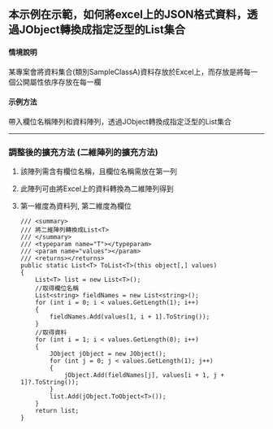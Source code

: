 ﻿## 本示例在示範，如何將excel上的JSON格式資料，透過JObject轉換成指定泛型的List集合

#### 情境說明
某專案會將資料集合(類別SampleClassA)資料存放於Excel上，而存放是將每一個公開屬性依序存放在每一欄

#### 示例方法 
帶入欄位名稱陣列和資料陣列，透過JObject轉換成指定泛型的List集合

---

### 調整後的擴充方法 (二維陣列的擴充方法)

 1. 該陣列需含有欄位名稱，且欄位名稱需放在第一列
 2. 此陣列可由將Excel上的資料轉換為二維陣列得到
 3. 第一維度為資料列, 第二維度為欄位


	    /// <summary>
        /// 將二維陣列轉換成List<T>
        /// </summary>
        /// <typeparam name="T"></typeparam>
        /// <param name="values"></param>
        /// <returns></returns>
        public static List<T> ToList<T>(this object[,] values)
        {
            List<T> list = new List<T>();
            //取得欄位名稱
            List<string> fieldNames = new List<string>();
            for (int i = 0; i < values.GetLength(1); i++)
            {
                fieldNames.Add(values[1, i + 1].ToString());
            }
            //取得資料
            for (int i = 1; i < values.GetLength(0); i++)
            {
                JObject jObject = new JObject();
                for (int j = 0; j < values.GetLength(1); j++)
                {
                    jObject.Add(fieldNames[j], values[i + 1, j + 1]?.ToString());
                }
                list.Add(jObject.ToObject<T>());
            }
            return list;
        }